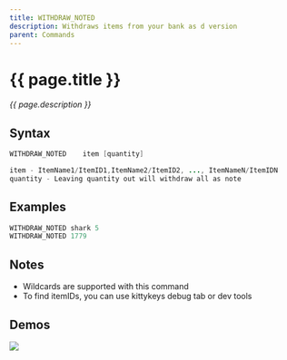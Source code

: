 ```yaml
---
title: WITHDRAW_NOTED
description: Withdraws items from your bank as d version
parent: Commands
---
```


# {{ page.title }}

_{{ page.description }}_

## Syntax

```java
WITHDRAW_NOTED    item [quantity] 

item - ItemName1/ItemID1,ItemName2/ItemID2, ..., ItemNameN/ItemIDN
quantity - Leaving quantity out will withdraw all as note

```

## Examples

```java
WITHDRAW_NOTED shark 5
WITHDRAW_NOTED 1779
```

## Notes

- Wildcards are supported with this command
- To find itemIDs, you can use kittykeys debug tab or dev tools

## Demos

![](https://i.imgur.com/c2KispC.gif)

